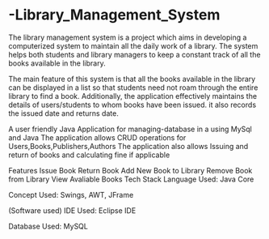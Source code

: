 # -Library_Management_System
The library management system is a project which aims in developing a computerized system to maintain all the daily work of a library. The system helps both students and library managers to keep a constant track of all the books available in the library.

The main feature of this system is that all the books available in the library can be displayed in a list so that students need not roam through the entire library to find a book. Additionally, the application effectively maintains the details of users/students to whom books have been issued. it also records the issued date and returns date.

A user friendly Java Application for managing-database in a using MySql and Java The application allows CRUD operations for Users,Books,Publishers,Authors The application also allows Issuing and return of books and calculating fine if applicable

Features
Issue Book
Return Book
Add New Book to Library
Remove Book from Library
View Avaliable Books
Tech Stack
Language Used: Java Core

Concept Used: Swings, AWT, JFrame

(Software used) IDE Used: Eclipse IDE

Database Used: MySQL
